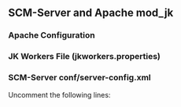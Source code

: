 SCM-Server and Apache mod\_jk
-----------------------------

### Apache Configuration

### JK Workers File (jkworkers.properties)

### SCM-Server conf/server-config.xml

Uncomment the following lines:
